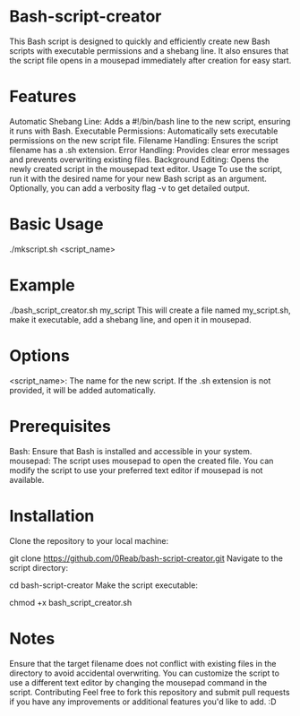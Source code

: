 # Bash-script-creator
This Bash script is designed to quickly and efficiently create new Bash scripts with executable permissions and a shebang line. It also ensures that the script file opens in a mousepad immediately after creation for easy start.

# Features
Automatic Shebang Line: Adds a #!/bin/bash line to the new script, ensuring it runs with Bash.
Executable Permissions: Automatically sets executable permissions on the new script file.
Filename Handling: Ensures the script filename has a .sh extension.
Error Handling: Provides clear error messages and prevents overwriting existing files.
Background Editing: Opens the newly created script in the mousepad text editor.
Usage
To use the script, run it with the desired name for your new Bash script as an argument. Optionally, you can add a verbosity flag -v to get detailed output.

# Basic Usage

./mkscript.sh <script_name>

# Example

./bash_script_creator.sh my_script
This will create a file named my_script.sh, make it executable, add a shebang line, and open it in mousepad.

# Options
<script_name>: The name for the new script. If the .sh extension is not provided, it will be added automatically.

# Prerequisites
Bash: Ensure that Bash is installed and accessible in your system.
mousepad: The script uses mousepad to open the created file. You can modify the script to use your preferred text editor if mousepad is not available.

# Installation
Clone the repository to your local machine:

git clone https://github.com/0Reab/bash-script-creator.git
Navigate to the script directory:

cd bash-script-creator
Make the script executable:

chmod +x bash_script_creator.sh

# Notes
Ensure that the target filename does not conflict with existing files in the directory to avoid accidental overwriting.
You can customize the script to use a different text editor by changing the mousepad command in the script.
Contributing
Feel free to fork this repository and submit pull requests if you have any improvements or additional features you'd like to add. :D
